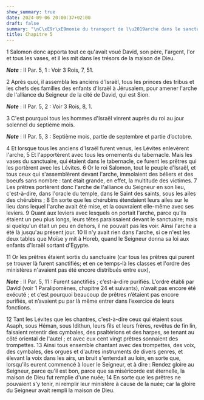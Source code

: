 ```yaml
---
show_summary: true
date: 2024-09-06 20:00:37+02:00
draft: false
summary: "\nC\xE9r\xE9monie du transport de l\u2019arche dans le sanctuaire.\n"
title: Chapitre 5
---
```





1 Salomon donc apporta tout ce qu'avait voué David, son père, l'argent, l'or et tous les vases, et il les mit dans les trésors de la maison de Dieu.

***Note*** :  II Par. 5, 1 : Voir 3 Rois, 7, 51.


2 Après quoi, il assembla les anciens d'Israël, tous les princes des tribus et les chefs des familles des enfants d'Israël à Jérusalem, pour amener l'arche de l'alliance du Seigneur de la cité de David, qui est Sion.

***Note*** :  II Par. 5, 2 : Voir 3 Rois, 8, 1.

3 C'est pourquoi tous les hommes d'Israël vinrent auprès du roi au jour solennel du septième mois.

***Note*** :  II Par. 5, 3 : Septième mois, partie de septembre et partie d’octobre.


4 Et lorsque tous les anciens d'Israël furent venus, les Lévites enlevèrent l'arche, 5 Et l'apportèrent avec tous les ornements du tabernacle. Mais les vases du sanctuaire, qui étaient dans le tabernacle, ce furent les prêtres qui les portèrent avec les Lévites. 6 Or le roi Salomon, tout le peuple d'Israël, et tous ceux qui s'assemblèrent devant l'arche, immolaient des béliers et des boeufs sans nombre : tant était grande, en effet, la multitude des victimes. 7 Les prêtres portèrent donc l'arche de l'alliance du Seigneur en son lieu, c'est-à-dire, dans l'oracle du temple, dans le Saint des saints, sous les ailes des chérubins ; 8 En sorte que les chérubins étendaient leurs ailes sur le lieu dans lequel l'arche avait été mise, et la couvraient elle-même avec ses leviers. 9 Quant aux leviers avec lesquels on portait l'arche, parce qu'ils étaient un peu plus longs, leurs têtes paraissaient devant le sanctuaire; mais si quelqu'un était un peu en dehors, il ne pouvait pas les voir. Ainsi l'arche a été là jusqu'au
présent jour. 10 Il n'y avait rien dans l'arche, si ce n'est les deux tables que Moïse y mit à Horeb, quand le Seigneur donna sa loi aux enfants d'Israël sortant d'Egypte.


11 Or les prêtres étaient sortis du sanctuaire (car tous les prêtres qui purent se trouver là furent sanctifiés; et en ce temps-là les classes et l'ordre des ministères n'avaient pas été encore distribués entre eux),

***Note*** :  II Par. 5, 11 : Furent sanctifiés ; c’est-à-dire purifiés. L’ordre établi par David (voir 1 Paralipomènes, chapitre 24 et suivants), n’avait pas encore été exécuté ; et c’est pourquoi beaucoup de prêtres n’étaient pas encore purifiés, et n’avaient pu par là même entrer dans l’exercice de leurs fonctions.

12 Tant les Lévites que les chantres, c'est-à-dire ceux qui étaient sous Asaph, sous Héman, sous Idithun, leurs fils et leurs frères, revêtus de fin lin, faisaient retentir des cymbales, des psaltérions et des harpes, se tenant au côté oriental de l'autel ; et avec eux cent vingt prêtres sonnaient des trompettes. 13 Ainsi tous ensemble chantant avec des trompettes, des voix, des cymbales, des orgues et d'autres instruments de divers genres, et élevant la voix dans les airs, un bruit s'entendait au loin, en sorte que, lorsqu'ils eurent commencé à louer le Seigneur, et à dire : Rendez gloire au Seigneur, parce qu'il est bon, parce que sa miséricorde est éternelle, la maison de Dieu fut remplie d'une nuée; 14 En sorte que les prêtres ne pouvaient s'y tenir, ni remplir leur ministère à cause de la nuée; car la gloire du Seigneur avait rempli la maison de Dieu.

